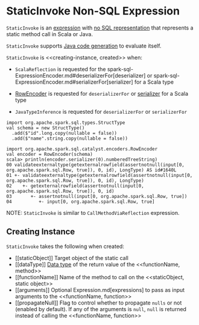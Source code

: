 # StaticInvoke Non-SQL Expression

`StaticInvoke` is an [expression](Expression.md) with [no SQL representation](Expression.md#NonSQLExpression) that represents a static method call in Scala or Java.

`StaticInvoke` supports [Java code generation](../whole-stage-code-generation/index.md) to evaluate itself.

`StaticInvoke` is <<creating-instance, created>> when:

* `ScalaReflection` is requested for the spark-sql-ExpressionEncoder.md#deserializerFor[deserializer] or spark-sql-ExpressionEncoder.md#serializerFor[serializer] for a Scala type

* [RowEncoder](../RowEncoder.md) is requested for `deserializerFor` or [serializer](../RowEncoder.md#serializerFor) for a Scala type

* `JavaTypeInference` is requested for `deserializerFor` or `serializerFor`

```text
import org.apache.spark.sql.types.StructType
val schema = new StructType()
  .add($"id".long.copy(nullable = false))
  .add($"name".string.copy(nullable = false))

import org.apache.spark.sql.catalyst.encoders.RowEncoder
val encoder = RowEncoder(schema)
scala> println(encoder.serializer(0).numberedTreeString)
00 validateexternaltype(getexternalrowfield(assertnotnull(input[0, org.apache.spark.sql.Row, true]), 0, id), LongType) AS id#1640L
01 +- validateexternaltype(getexternalrowfield(assertnotnull(input[0, org.apache.spark.sql.Row, true]), 0, id), LongType)
02    +- getexternalrowfield(assertnotnull(input[0, org.apache.spark.sql.Row, true]), 0, id)
03       +- assertnotnull(input[0, org.apache.spark.sql.Row, true])
04          +- input[0, org.apache.spark.sql.Row, true]
```

NOTE: `StaticInvoke` is similar to `CallMethodViaReflection` expression.

## Creating Instance

`StaticInvoke` takes the following when created:

* [[staticObject]] Target object of the static call
* [[dataType]] [Data type](../DataType.md) of the return value of the <<functionName, method>>
* [[functionName]] Name of the method to call on the <<staticObject, static object>>
* [[arguments]] Optional Expression.md[expressions] to pass as input arguments to the <<functionName, function>>
* [[propagateNull]] Flag to control whether to propagate `nulls` or not (enabled by default). If any of the arguments is `null`, `null` is returned instead of calling the <<functionName, function>>
